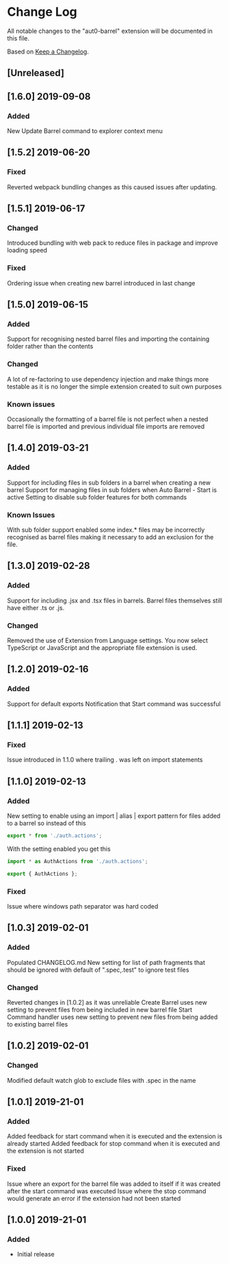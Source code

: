# Change Log

All notable changes to the "aut0-barrel" extension will be documented in this file.

Based on [Keep a Changelog](http://keepachangelog.com/).

## [Unreleased]

## [1.6.0] 2019-09-08

### Added

New Update Barrel command to explorer context menu

## [1.5.2] 2019-06-20

### Fixed

Reverted webpack bundling changes as this caused issues after updating.

## [1.5.1] 2019-06-17

### Changed

Introduced bundling with web pack to reduce files in package and improve loading speed

### Fixed

Ordering issue when creating new barrel introduced in last change

## [1.5.0] 2019-06-15

### Added

Support for recognising nested barrel files and importing the containing folder rather than the contents

### Changed

A lot of re-factoring to use dependency injection and make things more testable as it is no longer the simple extension created to suit own purposes

### Known issues

Occasionally the formatting of a barrel file is not perfect when a nested barrel file is imported and previous individual file imports are removed

## [1.4.0] 2019-03-21

### Added

Support for including files in sub folders in a barrel when creating a new barrel
Support for managing files in sub folders when Auto Barrel - Start is active
Setting to disable sub folder features for both commands

### Known Issues

With sub folder support enabled some index.\* files may be incorrectly recognised as barrel files making it necessary to add an exclusion for the file.

## [1.3.0] 2019-02-28

### Added

Support for including .jsx and .tsx files in barrels. Barrel files themselves still have either .ts or .js.

### Changed

Removed the use of Extension from Language settings. You now select TypeScript or JavaScript and the appropriate file extension is used.

## [1.2.0] 2019-02-16

### Added

Support for default exports
Notification that Start command was successful

## [1.1.1] 2019-02-13

### Fixed

Issue introduced in 1.1.0 where trailing . was left on import statements

## [1.1.0] 2019-02-13

### Added

New setting to enable using an import | alias | export pattern for files added to a barrel so instead of this

```javascript
export * from './auth.actions';
```

With the setting enabled you get this

```javascript
import * as AuthActions from './auth.actions';

export { AuthActions };
```

### Fixed

Issue where windows path separator was hard coded

## [1.0.3] 2019-02-01

### Added

Populated CHANGELOG.md
New setting for list of path fragments that should be ignored with default of ".spec,.test" to ignore test files

### Changed

Reverted changes in [1.0.2] as it was unreliable
Create Barrel uses new setting to prevent files from being included in new barrel file
Start Command handler uses new setting to prevent new files from being added to existing barrel files

## [1.0.2] 2019-02-01

### Changed

Modified default watch glob to exclude files with .spec in the name

## [1.0.1] 2019-21-01

### Added

Added feedback for start command when it is executed and the extension is already started
Added feedback for stop command when it is executed and the extension is not started

### Fixed

Issue where an export for the barrel file was added to itself if it was created after the start command was executed
Issue where the stop command would generate an error if the extension had not been started

## [1.0.0] 2019-21-01

### Added

- Initial release
